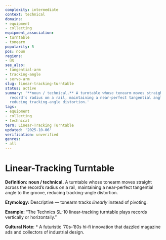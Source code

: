 ```yaml
---
complexity: intermediate
context: technical
domains:
- equipment
- collecting
equipment_association:
- turntable
- tonearm
popularity: 5
pos: noun
regions:
- US
see_also:
- tangential-arm
- tracking-angle
- servo-arm
slug: linear-tracking-turntable
status: active
summary: '**noun / technical.** A turntable whose tonearm moves straight across the
  record’s radius on a rail, maintaining a near-perfect tangential angle to the groove,
  reducing tracking-angle distortion.'
tags:
- equipment
- collecting
- technical
term: Linear-Tracking Turntable
updated: '2025-10-06'
verification: unverified
genres:
- all
---
```


# Linear-Tracking Turntable

**Definition:** **noun / technical.** A turntable whose tonearm moves straight across the record’s radius on a rail, maintaining a near-perfect tangential angle to the groove, reducing tracking-angle distortion.

**Etymology:** Descriptive — tonearm tracks *linearly* instead of pivoting.

**Example:** “The Technics SL-10 linear-tracking turntable plays records vertically or horizontally.”

**Cultural Note:** * A futuristic ’70s-’80s hi-fi innovation that dazzled magazine ads and collectors of industrial design.

